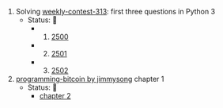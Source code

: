 1. Solving [weekly-contest-313](https://leetcode.com/contest/weekly-contest-313/): first three questions in Python 3
   - Status: :green_heart:
     - 1. [2500](https://github.com/ha-mulan/LeetCode/tree/main/2500-delete-greatest-value-in-each-row)
     - 2. [2501](https://github.com/ha-mulan/LeetCode/tree/main/2501-longest-square-streak-in-an-array)
     - 3. [2502](https://github.com/ha-mulan/LeetCode/tree/main/2502-design-memory-allocator)
2. [programming-bitcoin by jimmysong](https://books.google.co.kr/books/about/Programming_Bitcoin.html?id=QWaHDwAAQBAJ&printsec=frontcover&source=kp_read_button&hl=en&redir_esc=y#v=onepage&q&f=false) chapter 1
   - Status: :green_heart:
     - [chapter 2](https://github.com/ha-mulan/programming-bitcoin)
